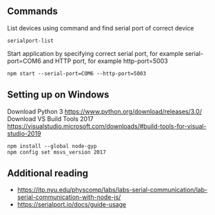 ## Commands
List devices using command and find serial port of correct device
```
serialport-list
```

Start application by specifying correct serial port, for example serial-port=COM6 and HTTP port, for example http-port=5003
```
npm start --serial-port=COM6 --http-port=5003
```

## Setting up on Windows
Download Python 3 https://www.python.org/download/releases/3.0/
Download VS Build Tools 2017 https://visualstudio.microsoft.com/downloads/#build-tools-for-visual-studio-2019
```
npm install --global node-gyp
npm config set msvs_version 2017
```

## Additional reading
* https://itp.nyu.edu/physcomp/labs/labs-serial-communication/lab-serial-communication-with-node-js/
* https://serialport.io/docs/guide-usage
